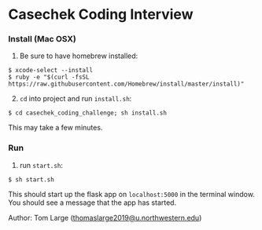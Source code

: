 # Casechek Coding Interview

### Install (Mac OSX)
1. Be sure to have homebrew installed:
```
$ xcode-select --install
$ ruby -e "$(curl -fsSL https://raw.githubusercontent.com/Homebrew/install/master/install)"
```

2. `cd` into project and run `install.sh`:
```
$ cd casechek_coding_challenge; sh install.sh
```
This may take a few minutes.

### Run
1. run `start.sh`:
```
$ sh start.sh
```
This should start up the flask app on `localhost:5000` in the terminal window. You should see a message that the app has started.

Author: Tom Large (thomaslarge2019@u.northwestern.edu)